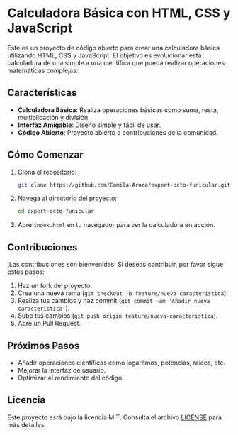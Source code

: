 # Calculadora Básica con HTML, CSS y JavaScript

Este es un proyecto de código abierto para crear una calculadora básica utilizando HTML, CSS y JavaScript. El objetivo es evolucionar esta calculadora de una simple a una científica que pueda realizar operaciones matemáticas complejas.

## Características

- **Calculadora Básica**: Realiza operaciones básicas como suma, resta, multiplicación y división.
- **Interfaz Amigable**: Diseño simple y fácil de usar.
- **Código Abierto**: Proyecto abierto a contribuciones de la comunidad.

## Cómo Comenzar

1. Clona el repositorio:
    ```sh
    git clone https://github.com/Camila-Aroca/expert-octo-funicular.git
    ```
2. Navega al directorio del proyecto:
    ```sh
    cd expert-octo-funicular
    ```
3. Abre `index.html` en tu navegador para ver la calculadora en acción.

## Contribuciones

¡Las contribuciones son bienvenidas! Si deseas contribuir, por favor sigue estos pasos:

1. Haz un fork del proyecto.
2. Crea una nueva rama (`git checkout -b feature/nueva-caracteristica`).
3. Realiza tus cambios y haz commit (`git commit -am 'Añadir nueva característica'`).
4. Sube tus cambios (`git push origin feature/nueva-caracteristica`).
5. Abre un Pull Request.

## Próximos Pasos

- Añadir operaciones científicas como logaritmos, potencias, raíces, etc.
- Mejorar la interfaz de usuario.
- Optimizar el rendimiento del código.

## Licencia

Este proyecto está bajo la licencia MIT. Consulta el archivo [LICENSE](LICENSE) para más detalles.
